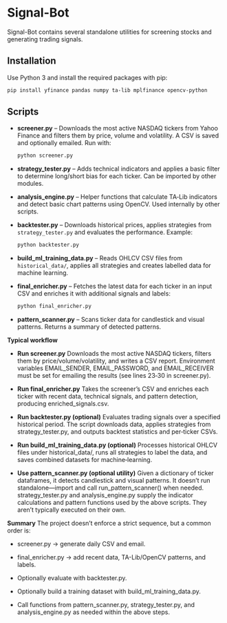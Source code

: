 # Signal-Bot

Signal-Bot contains several standalone utilities for screening stocks and generating trading signals.

## Installation

Use Python 3 and install the required packages with pip:

```bash
pip install yfinance pandas numpy ta-lib mplfinance opencv-python
```

## Scripts

- **screener.py** – Downloads the most active NASDAQ tickers from Yahoo Finance and filters them by price, volume and volatility. A CSV is saved and optionally emailed. Run with:

  ```bash
  python screener.py
  ```

- **strategy_tester.py** – Adds technical indicators and applies a basic filter to determine long/short bias for each ticker. Can be imported by other modules.

- **analysis_engine.py** – Helper functions that calculate TA‑Lib indicators and detect basic chart patterns using OpenCV. Used internally by other scripts.

- **backtester.py** – Downloads historical prices, applies strategies from `strategy_tester.py` and evaluates the performance. Example:

  ```bash
  python backtester.py
  ```

- **build_ml_training_data.py** – Reads OHLCV CSV files from `historical_data/`, applies all strategies and creates labelled data for machine learning.

- **final_enricher.py** – Fetches the latest data for each ticker in an input CSV and enriches it with additional signals and labels:

  ```bash
  python final_enricher.py
  ```

- **pattern_scanner.py** – Scans ticker data for candlestick and visual patterns. Returns a summary of detected patterns.

**Typical workflow**

- **Run screener.py**
Downloads the most active NASDAQ tickers, filters them by price/volume/volatility, and writes a CSV report. Environment variables EMAIL_SENDER, EMAIL_PASSWORD, and EMAIL_RECEIVER must be set for emailing the results (see lines 23‑30 in screener.py).

- **Run final_enricher.py**
Takes the screener’s CSV and enriches each ticker with recent data, technical signals, and pattern detection, producing enriched_signals.csv.

- **Run backtester.py (optional)**
Evaluates trading signals over a specified historical period. The script downloads data, applies strategies from strategy_tester.py, and outputs backtest statistics and per‑ticker CSVs.

- **Run build_ml_training_data.py (optional)**
Processes historical OHLCV files under historical_data/, runs all strategies to label the data, and saves combined datasets for machine‑learning.

- **Use pattern_scanner.py (optional utility)**
Given a dictionary of ticker dataframes, it detects candlestick and visual patterns. It doesn’t run standalone—import and call run_pattern_scanner() when needed. strategy_tester.py and analysis_engine.py supply the indicator calculations and pattern functions used by the above scripts. They aren’t typically executed on their own.

**Summary**
The project doesn’t enforce a strict sequence, but a common order is:

- screener.py → generate daily CSV and email.

- final_enricher.py → add recent data, TA-Lib/OpenCV patterns, and labels.

- Optionally evaluate with backtester.py.

- Optionally build a training dataset with build_ml_training_data.py.

- Call functions from pattern_scanner.py, strategy_tester.py, and analysis_engine.py as needed within the above steps.

